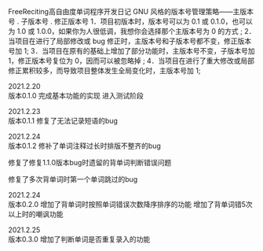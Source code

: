 FreeReciting高自由度单词程序开发日记
GNU 风格的版本号管理策略——主版本号 . 子版本号 . 修正版本号
1．项目初版本时，版本号可以为 0.1 或 0.1.0，也可以为 1.0 或 1.0.0，如果你为人很低调，我想你会选择那个主版本号为 0 的方式 ;
2．当项目在进行了局部修改或 bug 修正时，主版本号和子版本号都不变，修正版本号加 1;
3．当项目在原有的基础上增加了部分功能时，主版本号不变，子版本号加 1，修正版本号复位为 0，因而可以被忽略掉 ;
4．当项目在进行了重大修改或局部修正累积较多，而导致项目整体发生全局变化时，主版本号加 1;

2021.2.20 	
版本0.1.0
完成基本功能的实现
进入测试阶段

2021.2.23		
版本0.1.1
修复了无法记录短语的bug

2021.2.24		
版本0.1.2
修补了单词注释过长时排版不整齐的bug 

修复了修复1.1.0版本bug时遗留的背单词判断错误问题

修复了多次背单词时第一个单词跳过的bug

2021.2.24		
版本0.2.0
增加了背单词时按照单词错误次数降序排序的功能
增加了背单词错5次以上时的嘲讽功能
	
2021.2.25  
版本0.3.0
增加了判断单词是否重复录入的功能

